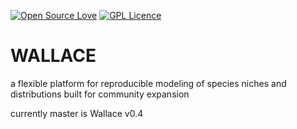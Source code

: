 [![Open Source Love](https://badges.frapsoft.com/os/v1/open-source.png?v=103)](https://github.com/ellerbrock/open-source-badge/)   [![GPL Licence](https://badges.frapsoft.com/os/gpl/gpl.svg?v=103)](https://opensource.org/licenses/GPL-3.0/)  


# WALLACE
a flexible platform for reproducible modeling of species niches and distributions built for community expansion

currently master is Wallace v0.4
